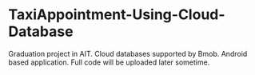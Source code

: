 # TaxiAppointment-Using-Cloud-Database
Graduation project in AIT.
Cloud databases supported by Bmob.
Android based application.
Full code will be uploaded later sometime.
